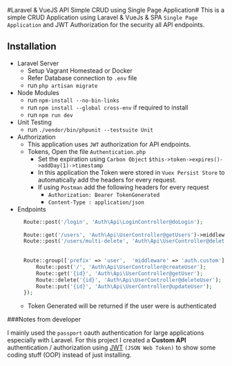 #Laravel & VueJS API Simple CRUD using Single Page Application#
This is a simple CRUD Application using Laravel & VueJs & SPA `Single Page Application` and JWT Authorization for the security all API endpoints.
## Installation

- Laravel Server
  - Setup Vagrant Homestead or Docker
  - Refer Database connection to `.env` file
  - run `php artisan migrate`
- Node Modules
  - run `npm-install --no-bin-links`  
  - run `npm install --global cross-env` if required to install
  - run `npm run dev`
- Unit Testing
  - run `./vendor/bin/phpunit --testsuite Unit`
- Authorization
  - This application uses `JWT` authorization for API endpoints.
  - Tokens, Open the file `Authentication.php`
    - Set the expiration using `Carbon Object` `$this->token->expires()->addDay(1)->timestamp`
    - In this application the Token were stored in `Vuex Persist Store` to automatically add the headers for every request.
    - If using `Postman` add the following headers for every request  
      - `Authorization: Bearer TokenGenerated`
      - `Content-Type : application/json`
- Endpoints
  ```php
    Route::post('/login', 'Auth\Api\LoginController@doLogin');
    
    Route::get('/users', 'Auth\Api\UserController@getUsers')->middleware('auth.custom');
    Route::post('/users/multi-delete', 'Auth\Api\UserController@deleteUsers')->middleware('auth.custom');
    
    
    Route::group(['prefix' => 'user',  'middleware' => 'auth.custom'], function() {
        Route::post('/', 'Auth\Api\UserController@createUser');
        Route::get('{id}', 'Auth\Api\UserController@getUser');
        Route::delete('{id}', 'Auth\Api\UserController@deleteUser');
        Route::put('{id}', 'Auth\Api\UserController@updateUser');
    });
  ```   
  - Token Generated will be returned if the user were is authenticated

###Notes from developer

I mainly used the `passport` oauth authentication for large applications especially with Laravel. For this project I created a **Custom API** authentication / authorization using [JWT](https://jwt.io/) `(JSON Web Token)` to show some coding stuff (OOP) instead of just installing.
 
  

